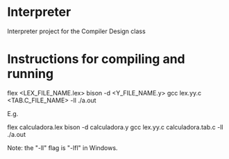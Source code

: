 # Interpreter
Interpreter project for the Compiler Design class

# Instructions for compiling and running

flex <LEX_FILE_NAME.lex>
bison -d <Y_FILE_NAME.y>
gcc lex.yy.c <TAB.C_FILE_NAME> -ll
./a.out

E.g.

flex calculadora.lex
bison -d calculadora.y
gcc lex.yy.c calculadora.tab.c -ll
./a.out

Note: the "-ll" flag is "-lfl" in Windows.